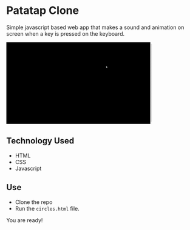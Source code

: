 # Patatap Clone

Simple javascript based web app that makes a sound and animation on screen when a key is pressed on the keyboard.

![Demo](./assets/Circles.gif)

## Technology Used

- HTML
- CSS
- Javascript

## Use

- Clone the repo
- Run the ```circles.html``` file.

You are ready!